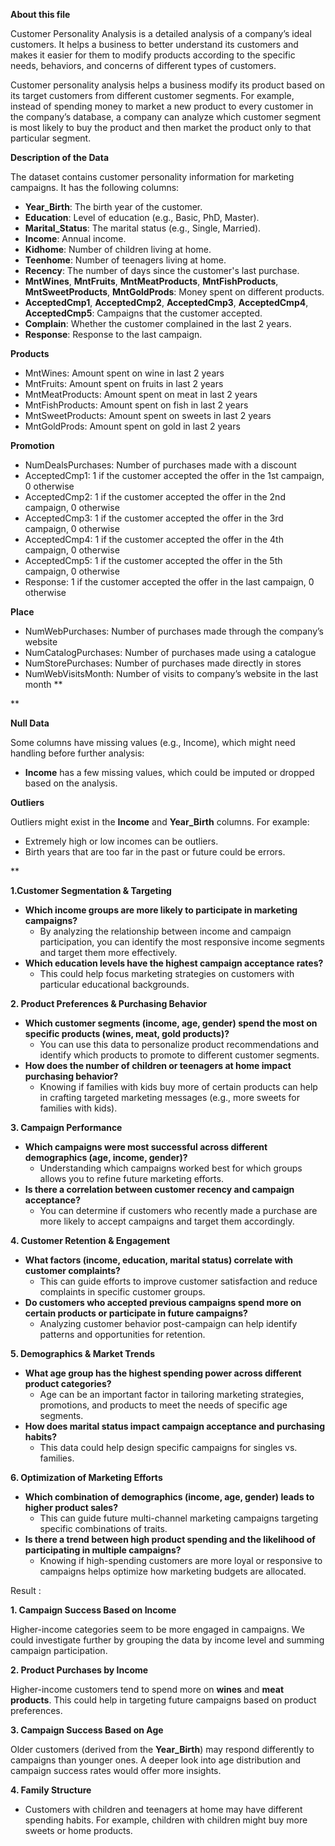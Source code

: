 ﻿**About this file**

Customer Personality Analysis is a detailed analysis of a company’s ideal customers. It helps a business to better understand its customers and makes it easier for them to modify products according to the specific needs, behaviors, and concerns of different types of customers.

Customer personality analysis helps a business modify its product based on its target customers from different customer segments. For example, instead of spending money to market a new product to every customer in the company’s database, a company can analyze which customer segment is most likely to buy the product and then market the product only to that particular segment.


**Description of the Data**

The dataset contains customer personality information for marketing campaigns. It has the following columns:

- **Year\_Birth**: The birth year of the customer.
- **Education**: Level of education (e.g., Basic, PhD, Master).
- **Marital\_Status**: The marital status (e.g., Single, Married).
- **Income**: Annual income.
- **Kidhome**: Number of children living at home.
- **Teenhome**: Number of teenagers living at home.
- **Recency**: The number of days since the customer's last purchase.
- **MntWines**, **MntFruits**, **MntMeatProducts**, **MntFishProducts**, **MntSweetProducts**, **MntGoldProds**: Money spent on different products.
- **AcceptedCmp1**, **AcceptedCmp2**, **AcceptedCmp3**, **AcceptedCmp4**, **AcceptedCmp5**: Campaigns that the customer accepted.
- **Complain**: Whether the customer complained in the last 2 years.
- **Response**: Response to the last campaign.

**Products**

- MntWines: Amount spent on wine in last 2 years
- MntFruits: Amount spent on fruits in last 2 years
- MntMeatProducts: Amount spent on meat in last 2 years
- MntFishProducts: Amount spent on fish in last 2 years
- MntSweetProducts: Amount spent on sweets in last 2 years
- MntGoldProds: Amount spent on gold in last 2 years

**Promotion**

- NumDealsPurchases: Number of purchases made with a discount
- AcceptedCmp1: 1 if the customer accepted the offer in the 1st campaign, 0 otherwise
- AcceptedCmp2: 1 if the customer accepted the offer in the 2nd campaign, 0 otherwise
- AcceptedCmp3: 1 if the customer accepted the offer in the 3rd campaign, 0 otherwise
- AcceptedCmp4: 1 if the customer accepted the offer in the 4th campaign, 0 otherwise
- AcceptedCmp5: 1 if the customer accepted the offer in the 5th campaign, 0 otherwise
- Response: 1 if the customer accepted the offer in the last campaign, 0 otherwise

**Place**

- NumWebPurchases: Number of purchases made through the company’s website
- NumCatalogPurchases: Number of purchases made using a catalogue
- NumStorePurchases: Number of purchases made directly in stores
- NumWebVisitsMonth: Number of visits to company’s website in the last month
**


**


**Null Data**

Some columns have missing values (e.g., Income), which might need handling before further analysis:

- **Income** has a few missing values, which could be imputed or dropped based on the analysis.

**Outliers**

Outliers might exist in the **Income** and **Year\_Birth** columns. For example:

- Extremely high or low incomes can be outliers.
- Birth years that are too far in the past or future could be errors.









**

**1.Customer Segmentation & Targeting**

- **Which income groups are more likely to participate in marketing campaigns?**
  - By analyzing the relationship between income and campaign participation, you can identify the most responsive income segments and target them more effectively.
- **Which education levels have the highest campaign acceptance rates?**
  - This could help focus marketing strategies on customers with particular educational backgrounds.

**2. Product Preferences & Purchasing Behavior**

- **Which customer segments (income, age, gender) spend the most on specific products (wines, meat, gold products)?**
  - You can use this data to personalize product recommendations and identify which products to promote to different customer segments.
- **How does the number of children or teenagers at home impact purchasing behavior?**
  - Knowing if families with kids buy more of certain products can help in crafting targeted marketing messages (e.g., more sweets for families with kids).

**3. Campaign Performance**

- **Which campaigns were most successful across different demographics (age, income, gender)?**
  - Understanding which campaigns worked best for which groups allows you to refine future marketing efforts.
- **Is there a correlation between customer recency and campaign acceptance?**
  - You can determine if customers who recently made a purchase are more likely to accept campaigns and target them accordingly.

**4. Customer Retention & Engagement**

- **What factors (income, education, marital status) correlate with customer complaints?**
  - This can guide efforts to improve customer satisfaction and reduce complaints in specific customer groups.
- **Do customers who accepted previous campaigns spend more on certain products or participate in future campaigns?**
  - Analyzing customer behavior post-campaign can help identify patterns and opportunities for retention.

**5. Demographics & Market Trends**

- **What age group has the highest spending power across different product categories?**
  - Age can be an important factor in tailoring marketing strategies, promotions, and products to meet the needs of specific age segments.
- **How does marital status impact campaign acceptance and purchasing habits?**
  - This data could help design specific campaigns for singles vs. families.

**6. Optimization of Marketing Efforts**

- **Which combination of demographics (income, age, gender) leads to higher product sales?**
  - This can guide future multi-channel marketing campaigns targeting specific combinations of traits.
- **Is there a trend between high product spending and the likelihood of participating in multiple campaigns?**
  - Knowing if high-spending customers are more loyal or responsive to campaigns helps optimize how marketing budgets are allocated.


Result : 

**1. Campaign Success Based on Income**

Higher-income categories seem to be more engaged in campaigns. We could investigate further by grouping the data by income level and summing campaign participation.

**2. Product Purchases by Income**

Higher-income customers tend to spend more on **wines** and **meat products**. This could help in targeting future campaigns based on product preferences.

**3. Campaign Success Based on Age**

Older customers (derived from the **Year\_Birth**) may respond differently to campaigns than younger ones. A deeper look into age distribution and campaign success rates would offer more insights.

**4. Family Structure**

- Customers with children and teenagers at home may have different spending habits. For example, children with children might buy more sweets or home products.


